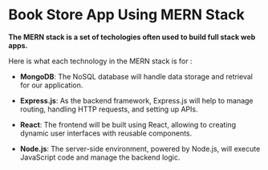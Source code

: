 # Book Store App Using MERN Stack

**The MERN stack is a set of techologies often used to build full stack web apps.**

Here is what each technology in the MERN stack is for :
- **MongoDB**: The NoSQL database will handle data storage and retrieval for our application.

- **Express.js**: As the backend framework, Express.js will help to manage routing, handling HTTP requests, and setting up APIs.

- **React**: The frontend will be built using React, allowing to creating dynamic user interfaces with reusable components.

- **Node.js**: The server-side environment, powered by Node.js, will execute JavaScript code and manage the backend logic.
